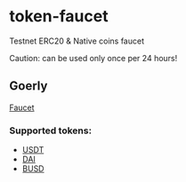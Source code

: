 # token-faucet
Testnet ERC20 &amp; Native coins faucet

Caution: can be used only once per 24 hours!

## Goerly 

[Faucet](https://goerli.etherscan.io/address/0x0a739550BD1bC86Cf2A1d33B05C96f8f7e96b700#code)

### Supported tokens:
- [USDT](https://goerli.etherscan.io/token/0x291E558C60FB567087D9b87bd62b84Af67b9a376#code)
- [DAI](https://goerli.etherscan.io/token/0x5fe1238535009c09b6a6b122a763a0e50c9293b8#code)
- [BUSD](https://goerli.etherscan.io/address/0x2991E99Df3EDD3F15962294A28b0aD1F4d56E07a#code)
